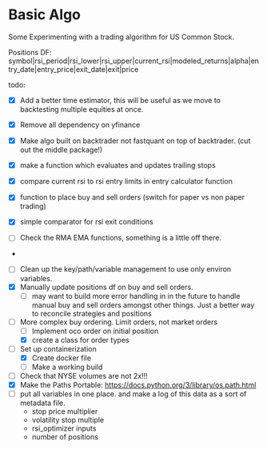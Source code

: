 # Basic Algo

Some Experimenting with a trading algorithm for US Common Stock. 

Positions DF:
symbol|rsi_period|rsi_lower|rsi_upper|current_rsi|modeled_returns|alpha|entry_date|entry_price|exit_date|exit|price

todo:
- [x] Add a better time estimator, this will be useful as we move to backtesting multiple equities at once. 
- [x] Remove all dependency on yfinance
- [x] Make algo built on backtrader not fastquant on top of backtrader. (cut out the middle package!)

- [x] make a function which evaluates and updates trailing stops
- [x] compare current rsi to rsi entry limits in entry calculator function
- [x] function to place buy and sell orders (switch for paper vs non paper trading)
- [x] simple comparator for rsi exit conditions
- [ ] Check the RMA EMA functions, something is a little off there. 
- 
- [ ] Clean up the key/path/variable management to use only environ variables. 
- [x] Manually update positions df on buy and sell orders. 
    - [ ] may want to build more error handling in in the future to handle manual buy and sell orders amongst other things. Just a better way to reconcile strategies and positions 
- [ ] More complex buy ordering. Limit orders, not market orders
    - [ ] Implement oco order on initial position
    - [x] create a class for order types
- [ ] Set up containerization
    - [x] Create docker file
    - [ ] Make a working build

- [ ] Check that NYSE volumes are not 2x!!!
- [x] Make the Paths Portable: https://docs.python.org/3/library/os.path.html
- [ ] put all variables in one place. and make a log of this data as a sort of metadata file.
    - stop price multiplier
    - volatility stop multiple
    - rsi_optimizer inputs
    - number of positions